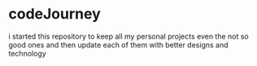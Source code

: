 # codeJourney
i started this repository to keep all my personal projects even the not so good ones and then update each of them with better designs and technology
